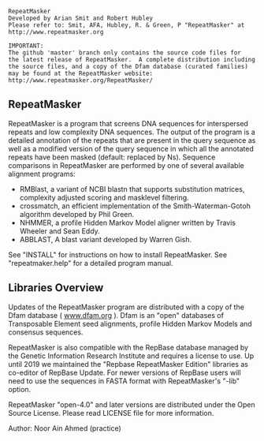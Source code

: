 
```
RepeatMasker
Developed by Arian Smit and Robert Hubley
Please refer to: Smit, AFA, Hubley, R. & Green, P "RepeatMasker" at
http://www.repeatmasker.org

IMPORTANT:
The github 'master' branch only contains the source code files for
the latest release of RepeatMasker.  A complete distribution including
the source files, and a copy of the Dfam database (curated families)
may be found at the RepeatMasker website:
http://www.repeatmasker.org/RepeatMasker/
```

RepeatMasker
------------


RepeatMasker is a program that screens DNA sequences for interspersed
repeats and low complexity DNA sequences. The output of the program is
a detailed annotation of the repeats that are present in the query
sequence as well as a modified version of the query sequence in which
all the annotated repeats have been masked (default: replaced by
Ns). Sequence comparisons in RepeatMasker are performed by one of
several available alignment programs:
  - RMBlast, a variant of NCBI blastn that supports substitution 
    matrices, complexity adjusted scoring and masklevel filtering.
  - crossmatch, an efficient implementation of the Smith-Waterman-Gotoh
    algorithm developed by Phil Green.
  - NHMMER, a profile Hidden Markov Model aligner written by Travis
    Wheeler and Sean Eddy.
  - ABBLAST, A blast variant developed by Warren Gish.

See "INSTALL" for instructions on how to install RepeatMasker.
See "repeatmaker.help" for a detailed program manual.

Libraries Overview
------------------

Updates of the RepeatMasker program are distributed with a copy of the
Dfam database ( www.dfam.org ). Dfam is an "open" databases of 
Transposable Element seed alignments, profile Hidden Markov Models 
and consensus sequences.

RepeatMasker is also compatible with the RepBase database managed by 
the Genetic Information Research Institute and requires a license to 
use. Up until 2019 we maintained the "Repbase RepeatMasker Edition" 
libraries as co-editor of RepBase Update.  For newer versions of 
RepBase users will need to use the sequences in FASTA format with
RepeatMasker's "-lib" option.

RepeatMasker "open-4.0" and later versions are distributed under the
Open Source License.  Please read LICENSE file for more information.

Author: Noor Ain Ahmed (practice)
